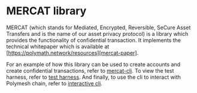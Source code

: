 # MERCAT library

MERCAT (which stands for Mediated, Encrypted, Reversible, SeCure Asset Transfers and is the name of
our asset privacy protocol) is a library which provides the functionality of confidential transaction. It
implements the technical whitepaper which is available at [https://polymath.network/resources][mercat-paper].


For an example of how this library can be used to create accounts and
create confidential transactions, refer to [mercat-cli][mercat-cli]. To
view the test harness, refer to [test harness][test-harness]. And
finally, to use the cli to interact with Polymesh chain, refer to
[interactive cli][interactive].


[mercat-paper]: https://info.polymath.network/cs/c/?cta_guid=9dab4f08-f83b-4682-9aff-806161fadfa7&signature=AAH58kGwwttiprV_ahCcsg9jx4d7sDcTug&placement_guid=7b405314-ade5-48d5-8143-1622a545448a&click=34bcee43-5f48-4d28-b28f-71a27f9a901b&hsutk=b438673d645d6ae5ac515c177200a48e&canon=https%3A%2F%2Fpolymath.network%2Fresources&portal_id=4703451&redirect_url=APefjpGNTUtthjOVK6QYdk_-PL9D6OAzM2VCYb7J4LhcV3iCGtpU2IRpNw3ZYh-dU7CZpEGmueyCnKbsmj6KYiF23DUwQL_CB0uteyVXdrLMO0LO32kxSDhtnCK2kWZYwgk6XH47zFTvb_vPNlHLEN9FeceoaUSdrVaJ4pGzgFjL6q2XRWBDX_W0i4P28C0JZxnAKfM-UQH2VH2xWt2wyBvk9kcuV-bu42BOTu1RJSPSGy27MArSihbQVeL8Cccu0IUOK6Ld7vTEGanGK8dtDPUOzpEhkxmaOpwFfpoyDum-NaSZtBWNQ6fZhvEJhqz9NLBYFjju5w9REDT8Iso3jKIu0EM7cLsAivTS2DBgYofp_Q6-Dq6ubhw&__hstc=225977093.b438673d645d6ae5ac515c177200a48e.1593533608372.1603731569270.1604512109227.10&__hssc=225977093.1.1604512109227&__hsfp=4241984383
[mercat-cli]: /mercat/cli/
[test-harness]: /mercat/cli/common/
[interactive]: /mercat/cli/interactive/

